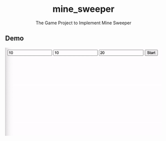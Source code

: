 <h1 align="center">mine_sweeper</h1>
<div align="center">
    The Game Project to Implement Mine Sweeper
</div>

## Demo

<div style="display:flex" align="center">
    <img src="images/1.gif" alt="1" width="600"/>
</div>
